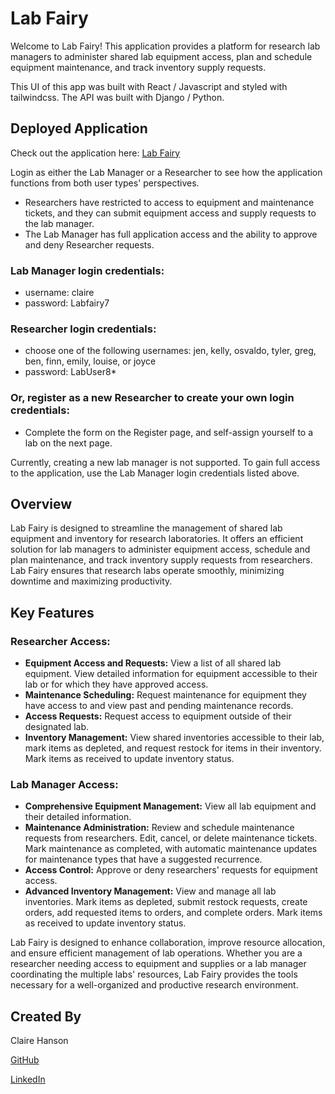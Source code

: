 # Lab Fairy

Welcome to Lab Fairy! This application provides a platform for research lab managers to administer shared lab equipment access, plan and schedule equipment maintenance, and track inventory supply requests. 

This UI of this app was built with React / Javascript and styled with tailwindcss. The API was built with Django / Python. 

## Deployed Application

Check out the application here: [Lab Fairy](https://labfairy-client-xv2uc.ondigitalocean.app)

Login as either the Lab Manager or a Researcher to see how the application functions from both user types' perspectives. 
* Researchers have restricted to access to equipment and maintenance tickets, and they can submit equipment access and supply requests to the lab manager.
* The Lab Manager has full application access and the ability to approve and deny Researcher requests.

### Lab Manager login credentials:

* username: claire
* password: Labfairy7

### Researcher login credentials:

* choose one of the following usernames: jen, kelly, osvaldo, tyler, greg, ben, finn, emily, louise, or joyce
* password: LabUser8*

### Or, register as a new Researcher to create your own login credentials:
* Complete the form on the Register page, and self-assign yourself to a lab on the next page. 

Currently, creating a new lab manager is not supported. To gain full access to the application, use the Lab Manager login credentials listed above. 


## Overview
Lab Fairy is designed to streamline the management of shared lab equipment and inventory for research laboratories. It offers an efficient solution for lab managers to administer equipment access, schedule and plan maintenance, and track inventory supply requests from researchers. Lab Fairy ensures that research labs operate smoothly, minimizing downtime and maximizing productivity.

## Key Features
### Researcher Access:
* **Equipment Access and Requests:** View a list of all shared lab equipment. View detailed information for equipment accessible to their lab or for which they have approved access.
* **Maintenance Scheduling:** Request maintenance for equipment they have access to and view past and pending maintenance records.
* **Access Requests:** Request access to equipment outside of their designated lab.
* **Inventory Management:** View shared inventories accessible to their lab, mark items as depleted, and request restock for items in their inventory. Mark items as received to update inventory status.

### Lab Manager Access:
* **Comprehensive Equipment Management:** View all lab equipment and their detailed information.
* **Maintenance Administration:** Review and schedule maintenance requests from researchers. Edit, cancel, or delete maintenance tickets. Mark maintenance as completed, with automatic maintenance updates for maintenance types that have a suggested recurrence.
* **Access Control:** Approve or deny researchers' requests for equipment access.
* **Advanced Inventory Management:** View and manage all lab inventories. Mark items as depleted, submit restock requests, create orders, add requested items to orders, and complete orders. Mark items as received to update inventory status.


Lab Fairy is designed to enhance collaboration, improve resource allocation, and ensure efficient management of lab operations. Whether you are a researcher needing access to equipment and supplies or a lab manager coordinating the multiple labs' resources, Lab Fairy provides the tools necessary for a well-organized and productive research environment.

## Created By
Claire Hanson

[GitHub](https://github.com/clairecatohanson)

[LinkedIn](https://www.linkedin.com/in/claire-hanson/)
